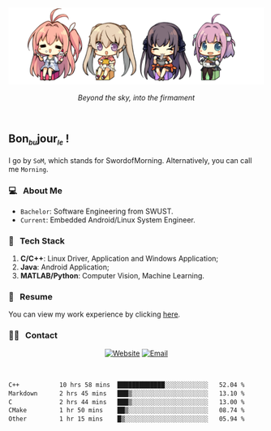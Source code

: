 <img src="./pic/Aokana.png">
<p align="center"><em>Beyond the sky, into the firmament</em></p>

<br/>

## Bon<sub><em><font size=2>bu</font></em></sub>jour<sub><em><font size=2>le</font></em></sub> !

I go by `SoM`, which stands for SwordofMorning. Alternatively, you can call me `Morning`.

### 💻 &nbsp; About Me

- `Bachelor`: Software Engineering from SWUST.
- `Current`: Embedded Android/Linux System Engineer.

### 🔧 &nbsp; Tech Stack

1. **C/C++**: Linux Driver, Application and Windows Application;
2. **Java**: Android Application;
3. **MATLAB/Python**: Computer Vision, Machine Learning.

### 📝 &nbsp; Resume

You can view my work experience by clicking <a href="https://swordofmorning.com/index.php/contact/">here</a>.

### 🤝🏻 &nbsp; Contact

<p align="center">
<a href="https://swordofmorning.com/"><img alt="Website" src="https://img.shields.io/badge/Website-swordofmorning.com-blue?style=flat-square&logo=google-chrome"></a>
<a href="mailto:master@xiaojintao.email
"><img alt="Email" src="https://img.shields.io/badge/Email-master@xiaojintao.email-blue?style=flat-square&logo=gmail"></a>
</p>

<br/>

<!--START_SECTION:waka-->

```txt
C++           10 hrs 58 mins  █████████████░░░░░░░░░░░░   52.04 %
Markdown      2 hrs 45 mins   ███▒░░░░░░░░░░░░░░░░░░░░░   13.10 %
C             2 hrs 44 mins   ███▒░░░░░░░░░░░░░░░░░░░░░   13.00 %
CMake         1 hr 50 mins    ██▒░░░░░░░░░░░░░░░░░░░░░░   08.74 %
Other         1 hr 15 mins    █▒░░░░░░░░░░░░░░░░░░░░░░░   05.94 %
```

<!--END_SECTION:waka-->
